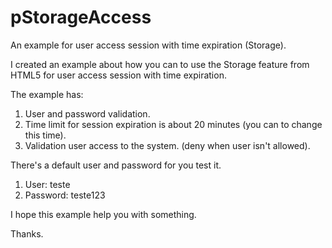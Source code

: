 pStorageAccess
===============

An example for user access session with time expiration (Storage).

I created an example about how you can to use the Storage feature from HTML5 for user access session with time expiration.

The example has:

1. User and password validation.
2. Time limit for session expiration is about 20 minutes (you can to change this time).
3. Validation user access to the system. (deny when user isn't allowed).

There's a default user and password for you test it.

1. User: teste
2. Password: teste123

I hope this example help you with something.

Thanks.
